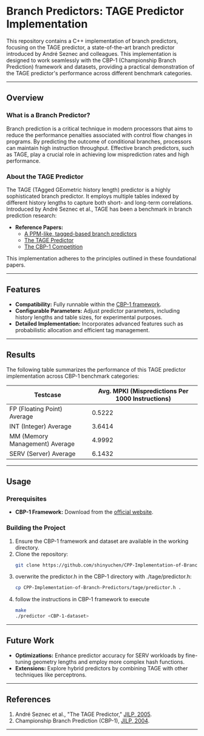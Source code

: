 # Branch Predictors: TAGE Predictor Implementation

This repository contains a C++ implementation of branch predictors, focusing on the TAGE predictor, a state-of-the-art branch predictor introduced by André Seznec and colleagues. This implementation is designed to work seamlessly with the CBP-1 (Championship Branch Prediction) framework and datasets, providing a practical demonstration of the TAGE predictor's performance across different benchmark categories.

---

## Overview

### What is a Branch Predictor?
Branch prediction is a critical technique in modern processors that aims to reduce the performance penalties associated with control flow changes in programs. By predicting the outcome of conditional branches, processors can maintain high instruction throughput. Effective branch predictors, such as TAGE, play a crucial role in achieving low misprediction rates and high performance.

### About the TAGE Predictor
The TAGE (TAgged GEometric history length) predictor is a highly sophisticated branch predictor. It employs multiple tables indexed by different history lengths to capture both short- and long-term correlations. Introduced by André Seznec et al., TAGE has been a benchmark in branch prediction research:

- **Reference Papers:**
  - [A PPM-like, tagged-based branch predictors](https://jilp.org/vol7/v7paper10.pdf) 
  - [The TAGE Predictor](https://jilp.org/vol8/v8paper1.pdf)
  - [The CBP-1 Competition](https://jilp.org/cbp/)

This implementation adheres to the principles outlined in these foundational papers.

---

## Features

- **Compatibility:** Fully runnable within the [CBP-1 framework](https://jilp.org/cbp/).
- **Configurable Parameters:** Adjust predictor parameters, including history lengths and table sizes, for experimental purposes.
- **Detailed Implementation:** Incorporates advanced features such as probabilistic allocation and efficient tag management.

---

## Results

The following table summarizes the performance of this TAGE predictor implementation across CBP-1 benchmark categories:

| Testcase       | Avg. MPKI (Mispredictions Per 1000 Instructions) |
|----------------|--------------------------------------------------|
| FP (Floating Point) Average     | 0.5222                           |
| INT (Integer) Average           | 3.6414                           |
| MM (Memory Management) Average  | 4.9992                           |
| SERV (Server) Average           | 6.1432                           |

---

## Usage

### Prerequisites
- **CBP-1 Framework:** Download from the [official website](https://jilp.org/cbp/).

### Building the Project
1. Ensure the CBP-1 framework and dataset are available in the working directory.
2. Clone the repository:
   ```bash
   git clone https://github.com/shinyuchen/CPP-Implementation-of-Branch-Predictors
   ```
2. overwrite the predictor.h in the CBP-1 directory with ./tage/predictor.h:
   ```bash
   cp CPP-Implementation-of-Branch-Predictors/tage/predictor.h .
   ```
3. follow the instructions in CBP-1 framework to execute
   ```bash
   make
   ./predictor <CBP-1-dataset>
   ```

---

## Future Work
- **Optimizations:** Enhance predictor accuracy for SERV workloads by fine-tuning geometry lengths and employ more complex hash functions.
- **Extensions:** Explore hybrid predictors by combining TAGE with other techniques like perceptrons.

---

## References

1. André Seznec et al., "The TAGE Predictor," [JILP, 2005](https://jilp.org/vol8/v8paper1.pdf).
2. Championship Branch Prediction (CBP-1), [JILP, 2004](https://jilp.org/cbp/).

---



